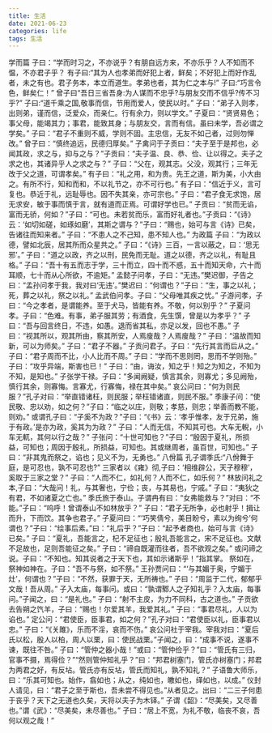 ```yaml
---
title: 生活
date: 2021-06-23
categories: life
tags: 生活
---
```

学而篇
子曰：“学而时习之，不亦说乎？有朋自远方来，不亦乐乎？人不知而不愠，不亦君子乎？
有子曰:“其为人也孝弟而好犯上者，鲜矣；不好犯上而好作乱者，未之有也。君子务本，本立而道生。孝弟也者，其为仁之本与!”
子曰:“巧言令色，鲜矣仁！”
曾子曰“吾日三省吾身:为人谋而不忠乎?与朋友交而不信乎?传不习乎?”
子曰:“道千乘之国,敬事而信，节用而爱人，使民以时。”
子曰：“弟子入则孝，出则弟，谨而信，泛爱众，而亲仁。行有余力，则以学文。”
子夏曰：“贤贤易色；事父母，能竭其力；事君，能致其身；与朋友交，言而有信。虽曰未学，吾必谓之学矣。”
子曰：“君子不重则不威，学则不固。主忠信，无友不如己者，过则勿惮改。”
曾子曰：“慎终追远，民德归厚矣。”
子禽问于子贡曰：“夫子至于是邦也，必闻其政，求之与，抑与之与？”子贡曰：“夫子温、良、恭、俭、让以得之。夫子之求之也，其诸异乎人之求之与？”
子曰：“父在，观其志。父没，观其行；三年无改于父之道，可谓孝矣。”
有子曰：“礼之用，和为贵。先王之道，斯为美，小大由之。有所不行，知和而和，不以礼节之，亦不可行也。”
有子曰：“信近于义，言可复也。恭近于礼，远耻辱也。因不失其亲，亦可宗也。”
子曰：“君子食无求饱，居无求安，敏于事而慎于言，就有道而正焉。可谓好学也已。”
子贡曰：“贫而无谄，富而无骄，何如？”子曰：“可也。未若贫而乐，富而好礼者也。”子贡曰：“《诗》云：‘如切如磋，如琢如磨’，其斯之谓与？”子曰：“赐也，始可与言《诗》已矣，告诸往而知来者。”
子曰：“不患人之不己知，患不知人也。”
为政篇
子曰：“为政以德，譬如北辰，居其所而众星共之。”
子曰：“《诗》三百，一言以蔽之，曰：‘思无邪’。”
子曰：“道之以政，齐之以刑，民免而无耻。道之以德，齐之以礼，有耻且格。”
子曰：“吾十有五而志于学，三十而立，四十而不惑，五十而知天命，六十而耳顺，七十而从心所欲，不逾矩。”
孟懿子问孝，子曰：“无违。”樊迟御，子告之曰：“孟孙问孝于我，我对曰‘无违’。”樊迟曰：“何谓也？”子曰：“生，事之以礼；死，葬之以礼，祭之以礼。”
孟武伯问孝。子曰：“父母唯其疾之忧。”
子游问孝，子曰：“今之孝者，是谓能养。至于犬马，皆能有养。不敬，何以别乎？”
子夏问孝。子曰：“色难。有事，弟子服其劳；有酒食，先生馔，曾是以为孝乎？”
子曰：“吾与回言终日，不违，如愚。退而省其私，亦足以发，回也不愚。”
子曰：“视其所以，观其所由，察其所安，人焉廋哉？人焉廋哉？”
子曰：“温故而知新，可以为师矣。”
子曰：“君子不器。”
子贡问君子。子曰：“先行其言而后从之。”
子曰：“君子周而不比，小人比而不周。”
子曰：“学而不思则罔，思而不学则殆。”
子曰：“攻乎异端，斯害也已！”
子曰：“由，诲汝，知之乎！知之为知之，不知为不知，是知也。”
子张学干禄。子曰：“多闻阙疑，慎言其余，则寡尤；多见阙殆，慎行其余，则寡悔。言寡尤，行寡悔，禄在其中矣。”
哀公问曰：“何为则民服？”孔子对曰：“举直错诸枉，则民服；举枉错诸直，则民不服。”
季康子问：“使民敬、忠以劝，如之何？”子曰：“临之以庄，则敬；孝慈，则忠；举善而教不能，则劝。”
或谓孔子曰：“子奚不为政？”子曰：“《书》云：‘孝乎惟孝，友于兄弟，施于有政。’是亦为政，奚其为为政？”
子曰：“人而无信，不知其可也。大车无輗，小车无軏，其何以行之哉？”
子张问：“十世可知也？”子曰：“殷因于夏礼，所损益，可知也；周因于殷礼，所损益，可知也。其或继周者，虽百世，可知也。”
子曰：“非其鬼而祭之，谄也；见义不为，无勇也。”
八佾篇
孔子谓季氏:“八佾舞于庭，是可忍也，孰不可忍也?”
三家者以《雍》彻,子曰：‘相维辟公，天子穆穆’，奚取于三家之堂？”
子曰：“人而不仁，如礼何？人而不仁，如乐何？”
林放问礼之本,子曰：“大哉问！礼，与其奢也，宁俭；丧，与其易也，宁戚。”
子曰：“夷狄之有君，不如诸夏之亡也。”
季氏旅于泰山。子谓冉有曰：“女弗能救与？”对曰：“不能。”子曰：“呜呼！曾谓泰山不如林放乎？”
子曰：“君子无所争，必也射乎！揖让而升，下而饮。其争也君子。”
子夏问曰：“‘巧笑倩兮，美目盼兮，素以为绚兮’何谓也？”子曰：“绘事后素。”曰：“礼后乎？”子曰：“起予者商也，始可与言《诗》已矣。”
子曰：“夏礼，吾能言之，杞不足征也；殷礼吾能言之，宋不足征也。文献不足故也，足则吾能征之矣。”
子曰：“禘自既灌而往者，吾不欲观之矣。”
或问禘之说。子曰：“不知也。知其说者之于天下也，其如示诸斯乎！”指其掌。
祭如在，祭神如神在。子曰：“吾不与祭，如不祭。”
王孙贾问曰：“‘与其媚于奥，宁媚于灶’，何谓也？”子曰：“不然，获罪于天，无所祷也。”
子曰：“周监于二代，郁郁乎文哉！吾从周。”
子入太庙，每事问。或曰：“孰谓鄹人之子知礼乎？入太庙，每事问。”子闻之，曰：“是礼也。”
子曰：“射不主皮，为力不同科，古之道也。”
子贡欲去告朔之饩羊，子曰：“赐也！尔爱其羊，我爱其礼。”
子曰：“事君尽礼，人以为谄也。”
定公问：“君使臣，臣事君，如之何？”孔子对曰：“君使臣以礼，臣事君以忠。”
子曰：“《关雎》，乐而不淫，哀而不伤。”
哀公问社于宰我。宰我对曰：“夏后氏以松，殷人以柏，周人以栗，曰：使民战栗。”子闻之，曰：“成事不说，遂事不谏，既往不咎。”
子曰：“管仲之器小哉！”或曰：“管仲俭乎？”曰：“管氏有三归，官事不摄，焉得俭？”“然则管仲知礼乎？”曰：“邦君树塞门，管氏亦树塞门；邦君为两君之好，有反坫。管氏亦有反坫，管氏而知礼，孰不知礼？”
子语鲁大师乐，曰：“乐其可知也。始作，翕如也；从之，纯如也，皦如也，绎如也，以成。”
仪封人请见，曰：“君子之至于斯也，吾未尝不得见也。”从者见之。出曰：“二三子何患于丧乎？天下之无道也久矣，天将以夫子为木铎。”
子谓《韶》：“尽美矣，又尽善也。”谓《武》：“尽美矣，未尽善也。”
子曰：“居上不宽，为礼不敬，临丧不哀，吾何以观之哉！”